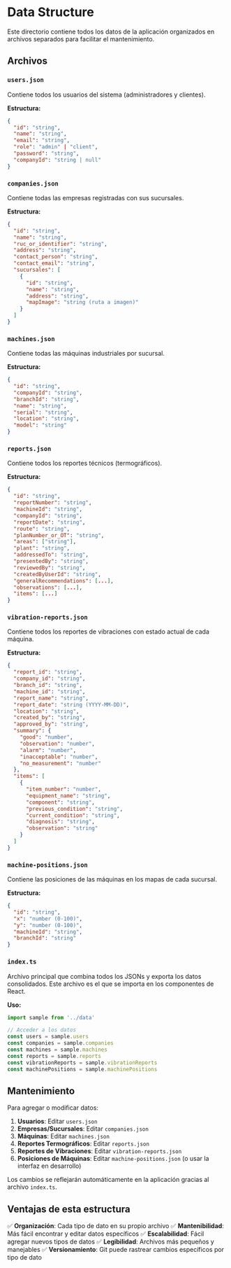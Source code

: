 # Data Structure

Este directorio contiene todos los datos de la aplicación organizados en archivos separados para facilitar el mantenimiento.

## Archivos

### `users.json`
Contiene todos los usuarios del sistema (administradores y clientes).

**Estructura:**
```json
{
  "id": "string",
  "name": "string",
  "email": "string",
  "role": "admin" | "client",
  "password": "string",
  "companyId": "string | null"
}
```

### `companies.json`
Contiene todas las empresas registradas con sus sucursales.

**Estructura:**
```json
{
  "id": "string",
  "name": "string",
  "ruc_or_identifier": "string",
  "address": "string",
  "contact_person": "string",
  "contact_email": "string",
  "sucursales": [
    {
      "id": "string",
      "name": "string",
      "address": "string",
      "mapImage": "string (ruta a imagen)"
    }
  ]
}
```

### `machines.json`
Contiene todas las máquinas industriales por sucursal.

**Estructura:**
```json
{
  "id": "string",
  "companyId": "string",
  "branchId": "string",
  "name": "string",
  "serial": "string",
  "location": "string",
  "model": "string"
}
```

### `reports.json`
Contiene todos los reportes técnicos (termográficos).

**Estructura:**
```json
{
  "id": "string",
  "reportNumber": "string",
  "machineId": "string",
  "companyId": "string",
  "reportDate": "string",
  "route": "string",
  "planNumber_or_OT": "string",
  "areas": ["string"],
  "plant": "string",
  "addressedTo": "string",
  "presentedBy": "string",
  "reviewedBy": "string",
  "createdByUserId": "string",
  "generalRecommendations": [...],
  "observations": [...],
  "items": [...]
}
```

### `vibration-reports.json`
Contiene todos los reportes de vibraciones con estado actual de cada máquina.

**Estructura:**
```json
{
  "report_id": "string",
  "company_id": "string",
  "branch_id": "string",
  "machine_id": "string",
  "report_name": "string",
  "report_date": "string (YYYY-MM-DD)",
  "location": "string",
  "created_by": "string",
  "approved_by": "string",
  "summary": {
    "good": "number",
    "observation": "number",
    "alarm": "number",
    "inacceptable": "number",
    "no_measurement": "number"
  },
  "items": [
    {
      "item_number": "number",
      "equipment_name": "string",
      "component": "string",
      "previous_condition": "string",
      "current_condition": "string",
      "diagnosis": "string",
      "observation": "string"
    }
  ]
}
```

### `machine-positions.json`
Contiene las posiciones de las máquinas en los mapas de cada sucursal.

**Estructura:**
```json
{
  "id": "string",
  "x": "number (0-100)",
  "y": "number (0-100)",
  "machineId": "string",
  "branchId": "string"
}
```

### `index.ts`
Archivo principal que combina todos los JSONs y exporta los datos consolidados.
Este archivo es el que se importa en los componentes de React.

**Uso:**
```typescript
import sample from '../data'

// Acceder a los datos
const users = sample.users
const companies = sample.companies
const machines = sample.machines
const reports = sample.reports
const vibrationReports = sample.vibrationReports
const machinePositions = sample.machinePositions
```

## Mantenimiento

Para agregar o modificar datos:

1. **Usuarios**: Editar `users.json`
2. **Empresas/Sucursales**: Editar `companies.json`
3. **Máquinas**: Editar `machines.json`
4. **Reportes Termográficos**: Editar `reports.json`
5. **Reportes de Vibraciones**: Editar `vibration-reports.json`
6. **Posiciones de Máquinas**: Editar `machine-positions.json` (o usar la interfaz en desarrollo)

Los cambios se reflejarán automáticamente en la aplicación gracias al archivo `index.ts`.

## Ventajas de esta estructura

✅ **Organización**: Cada tipo de dato en su propio archivo
✅ **Mantenibilidad**: Más fácil encontrar y editar datos específicos
✅ **Escalabilidad**: Fácil agregar nuevos tipos de datos
✅ **Legibilidad**: Archivos más pequeños y manejables
✅ **Versionamiento**: Git puede rastrear cambios específicos por tipo de dato
